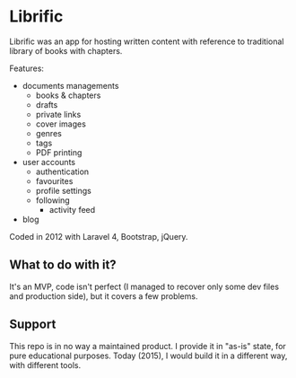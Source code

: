 # Librific  

Librific was an app for hosting written content with reference to traditional library of books with chapters.   

Features:  
* documents managements
	* books & chapters
	* drafts
	* private links
	* cover images
	* genres
	* tags
	* PDF printing
* user accounts
	* authentication
	* favourites
	* profile settings
	* following
		* activity feed
* blog

Coded in 2012 with Laravel 4, Bootstrap, jQuery.  

## What to do with it?  

It's an MVP, code isn't perfect (I managed to recover only some dev files and production side), but it covers a few problems.

## Support  
This repo is in no way a maintained product. I provide it in "as-is" state, for pure educational purposes. Today (2015), I would build it in a different way, with different tools.
